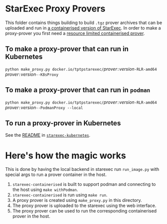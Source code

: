 # StarExec Proxy Provers

This folder contains things building to build `.tgz` prover archives that can be uploaded and 
run in [a containerised version of StarExec](../starexec-containerised).
In order to make a proxy-prover you first need a 
[resource limited containerised prover](../provers-containerised).

## To make a proxy-prover that can run in Kubernetes

`python make_proxy.py docker.io/tptpstarexec/`*prover*`:`*version*`-RLR-amd64 `*prover*`:`*version*`--K8sProxy`

## To make a proxy-prover that can run in `podman`

`python make_proxy.py docker.io/tptpstarexec/`*prover*`:`*version*`-RLR-amd64 `*prover*`:`*version*`--PodmanProxy --local`

## To run a proxy-prover in Kubernetes

See the [README](../starexec-kubernetes/README.md) in
[`starexec-kubernetes`](../starexec-kubernetes).

# Here's how the magic works
This is done by having the local backend in starexec run `run_image.py` with special args to 
run a prover container in the host.

1. `starexec-containerised` is built to support podman and connecting to the host using 
   `make withPodman`.
2. `starexec-containerised` is run using `make run`.
3. A proxy prover is created using `make_proxy.py` in this directory.
4. The proxy prover is uploaded to the starexec using the web interface.
5. The proxy prover can be used to run the corresponding containerised prover in the host.



